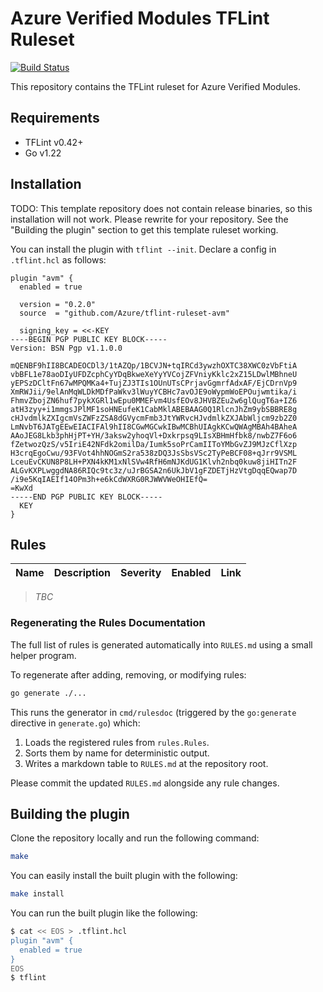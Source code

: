 # Azure Verified Modules TFLint Ruleset

[![Build Status](https://github.com/Azure/tflint-ruleset-avm/workflows/build/badge.svg?branch=main)](https://github.com/Azure/tflint-ruleset-avm/actions)

This repository contains the TFLint ruleset for Azure Verified Modules.

## Requirements

- TFLint v0.42+
- Go v1.22

## Installation

TODO: This template repository does not contain release binaries, so this installation will not work. Please rewrite for your repository. See the "Building the plugin" section to get this template ruleset working.

You can install the plugin with `tflint --init`. Declare a config in `.tflint.hcl` as follows:

```hcl
plugin "avm" {
  enabled = true

  version = "0.2.0"
  source  = "github.com/Azure/tflint-ruleset-avm"

  signing_key = <<-KEY
----BEGIN PGP PUBLIC KEY BLOCK-----
Version: BSN Pgp v1.1.0.0

mQENBF9hII8BCADEOCDl3/1tAZQp/1BCVJN+tqIRCd3ywzhOXTC38XWC0zVbFtiA
vbBFL1e78aoDIyUFDZcphCyYDqBkweXeYyYVCojZFVniyKklc2xZ15LDwlMBhneU
yEPSzDCltFn67wMPQMKa4+TujZJ3TIs1OUnUTsCPrjavGgmrfAdxAF/EjCDrnVp9
XmRWJii/9elAnMqWLDkMDfPaWkv3lWuyYCBHc7avOJE9oWypmWoEPOujwmtika/i
FhmvZbojZN6huf7pykXGRl1wEpu0MMEFvm4UsfEOv8JHVBZEu2w6glQugT6a+IZ6
atH3zyy+i1mmgsJPlMF1soHNEufeK1CabMklABEBAAG0Q1RlcnJhZm9ybSBBRE8g
cHJvdmlkZXIgcmVsZWFzZSA8dGVycmFmb3JtYWRvcHJvdmlkZXJAbWljcm9zb2Z0
LmNvbT6JATgEEwEIACIFAl9hII8CGwMGCwkIBwMCBhUIAgkKCwQWAgMBAh4BAheA
AAoJEG8Lkb3phHjPT+YH/3aksw2yhoqVl+Dxkrpsq9LIsXBHmHfbk8/nwbZ7F6o6
fZetwozQzS/v5IriE42NFdk2omilDa/Iumk5soPrCamIIToYMbGvZJ9MJzCflXzp
H3crqEgoCwu/93FVot4hhNOGmS2ra538zDQ3JsSbsVSc2TyPeBCF08+qJrr9VSML
LceuEvCKUN8P8LH+PXN4kKM1xNlSVw4RfH6mNJKdUG1Klvh2nbq0kuw8jiHITn2F
ALGvKXPLwggdNA86RIQc9tc3z/uJrBGSA2n6UkJbV1gFZDETjHzVtgDqqEQwap7D
/i9e5KqIAEIf14OPm3h+e6kCdWXRG0RJWWVWeOHIEfQ=
=KwXd
-----END PGP PUBLIC KEY BLOCK-----
  KEY
}
```

## Rules

|Name|Description|Severity|Enabled|Link|
| --- | --- | --- | --- | --- |

> *TBC*

### Regenerating the Rules Documentation

The full list of rules is generated automatically into `RULES.md` using a small helper program.

To regenerate after adding, removing, or modifying rules:

```bash
go generate ./...
```

This runs the generator in `cmd/rulesdoc` (triggered by the `go:generate` directive in `generate.go`) which:

1. Loads the registered rules from `rules.Rules`.
2. Sorts them by name for deterministic output.
3. Writes a markdown table to `RULES.md` at the repository root.

Please commit the updated `RULES.md` alongside any rule changes.

## Building the plugin

Clone the repository locally and run the following command:

```bash
make
```

You can easily install the built plugin with the following:

```bash
make install
```

You can run the built plugin like the following:

```bash
$ cat << EOS > .tflint.hcl
plugin "avm" {
  enabled = true
}
EOS
$ tflint
```
